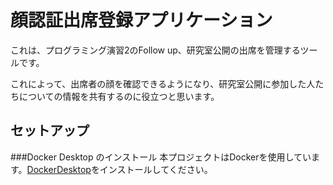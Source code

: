 # 顔認証出席登録アプリケーション
これは、プログラミング演習2のFollow up、研究室公開の出席を管理するツールです。

これによって、出席者の顔を確認できるようになり、研究室公開に参加した人たちについての情報を共有するのに役立つと思います。

## セットアップ
###Docker Desktop のインストール
本プロジェクトはDockerを使用しています。[DockerDesktop](https://www.docker.com/ja-jp/products/docker-desktop/)をインストールしてください。



